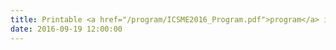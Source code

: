 ```yaml
---
title: Printable <a href="/program/ICSME2016_Program.pdf">program</a> is now available!
date: 2016-09-19 12:00:00
---
```

